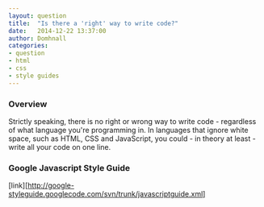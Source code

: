```yaml
---
layout: question
title:  "Is there a 'right' way to write code?"
date:   2014-12-22 13:37:00
author: Domhnall
categories:
- question
- html
- css
- style guides
---
```


### Overview
Strictly speaking, there is no right or wrong way to write code - regardless of what language you're programming in. In languages that ignore white space, such as HTML, CSS and JavaScript, you could - in theory at least - write all 
your code on one line. 

### Google Javascript Style Guide
[link][http://google-styleguide.googlecode.com/svn/trunk/javascriptguide.xml]

